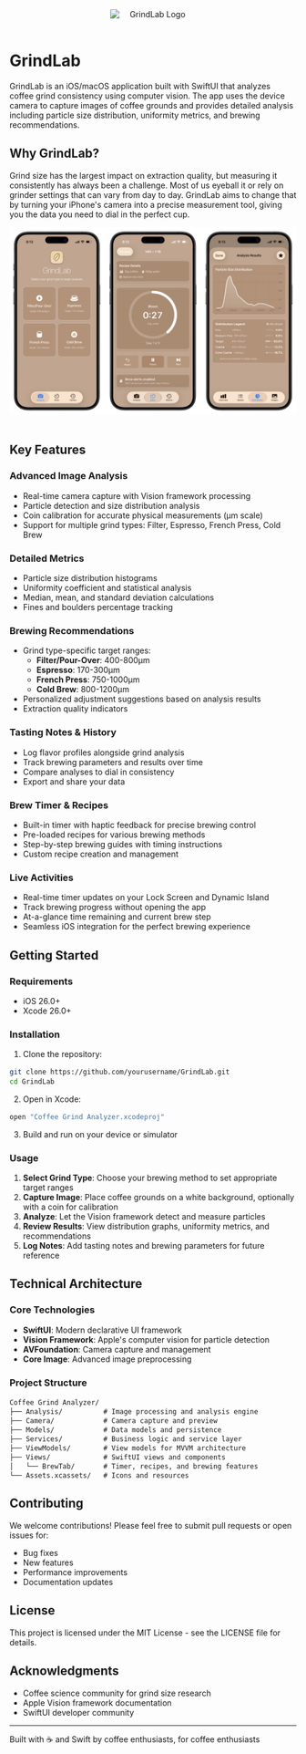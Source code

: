 <div style="text-align: center;">
  <img src="calligraphy-icon.png" alt="GrindLab Logo" style="display: inline-block; width: 150px; height: auto;">
</div>
<br>

# GrindLab

GrindLab is an iOS/macOS application built with SwiftUI that analyzes coffee grind consistency using computer vision. The app uses the device camera to capture images of coffee grounds and provides detailed analysis including particle size distribution, uniformity metrics, and brewing recommendations.

## Why GrindLab?

Grind size has the largest impact on extraction quality, but measuring it consistently has always been a challenge. Most of us eyeball it or rely on grinder settings that can vary from day to day. GrindLab aims to change that by turning your iPhone's camera into a precise measurement tool, giving you the data you need to dial in the perfect cup.

<div style="text-align: center;">
  <img src="grindlab.jpeg" alt="GrindLab UI" style="display: inline-block;">
</div>
<br>

## Key Features

### **Advanced Image Analysis**
- Real-time camera capture with Vision framework processing
- Particle detection and size distribution analysis
- Coin calibration for accurate physical measurements (μm scale)
- Support for multiple grind types: Filter, Espresso, French Press, Cold Brew

### **Detailed Metrics**
- Particle size distribution histograms
- Uniformity coefficient and statistical analysis
- Median, mean, and standard deviation calculations
- Fines and boulders percentage tracking

### **Brewing Recommendations**
- Grind type-specific target ranges:
  - **Filter/Pour-Over**: 400-800μm
  - **Espresso**: 170-300μm
  - **French Press**: 750-1000μm
  - **Cold Brew**: 800-1200μm
- Personalized adjustment suggestions based on analysis results
- Extraction quality indicators

### **Tasting Notes & History**
- Log flavor profiles alongside grind analysis
- Track brewing parameters and results over time
- Compare analyses to dial in consistency
- Export and share your data

### **Brew Timer & Recipes**
- Built-in timer with haptic feedback for precise brewing control
- Pre-loaded recipes for various brewing methods
- Step-by-step brewing guides with timing instructions
- Custom recipe creation and management

### **Live Activities**
- Real-time timer updates on your Lock Screen and Dynamic Island
- Track brewing progress without opening the app
- At-a-glance time remaining and current brew step
- Seamless iOS integration for the perfect brewing experience

## Getting Started

### Requirements
- iOS 26.0+
- Xcode 26.0+

### Installation

1. Clone the repository:
```bash
git clone https://github.com/yourusername/GrindLab.git
cd GrindLab
```

2. Open in Xcode:
```bash
open "Coffee Grind Analyzer.xcodeproj"
```

3. Build and run on your device or simulator

### Usage

1. **Select Grind Type**: Choose your brewing method to set appropriate target ranges
2. **Capture Image**: Place coffee grounds on a white background, optionally with a coin for calibration
3. **Analyze**: Let the Vision framework detect and measure particles
4. **Review Results**: View distribution graphs, uniformity metrics, and recommendations
5. **Log Notes**: Add tasting notes and brewing parameters for future reference

## Technical Architecture

### Core Technologies
- **SwiftUI**: Modern declarative UI framework
- **Vision Framework**: Apple's computer vision for particle detection
- **AVFoundation**: Camera capture and management
- **Core Image**: Advanced image preprocessing

### Project Structure
```
Coffee Grind Analyzer/
├── Analysis/          # Image processing and analysis engine
├── Camera/            # Camera capture and preview
├── Models/            # Data models and persistence
├── Services/          # Business logic and service layer
├── ViewModels/        # View models for MVVM architecture
├── Views/             # SwiftUI views and components
│   └── BrewTab/       # Timer, recipes, and brewing features
└── Assets.xcassets/   # Icons and resources
```

## Contributing

We welcome contributions! Please feel free to submit pull requests or open issues for:
- Bug fixes
- New features
- Performance improvements
- Documentation updates

## License

This project is licensed under the MIT License - see the LICENSE file for details.

## Acknowledgments

- Coffee science community for grind size research
- Apple Vision framework documentation
- SwiftUI developer community

---

Built with ☕ and Swift by coffee enthusiasts, for coffee enthusiasts
